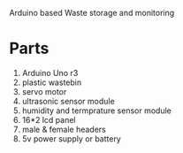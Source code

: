 Arduino based Waste storage and monitoring

# Parts 

1. Arduino Uno r3
2. plastic wastebin
3. servo motor
4. ultrasonic sensor module
5. humidity and termprature sensor module
6. 16*2 lcd panel
7. male & female headers
8. 5v power supply or battery
